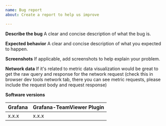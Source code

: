```yaml
---
name: Bug report
about: Create a report to help us improve

---
```


**Describe the bug**
A clear and concise description of what the bug is.

**Expected behavior**
A clear and concise description of what you expected to happen.

**Screenshots**
If applicable, add screenshots to help explain your problem.

**Network data**
If it's related to metric data visualization would be great to get the raw
query and response for the network request (check this in browser dev tools
network tab, there you can see metric requests, please include the request body
and request response)

**Software versions**

| Grafana | Grafana-TeamViewer Plugin |
| ------- | ------------------------- |
| x.x.x   | x.x.x                     |
